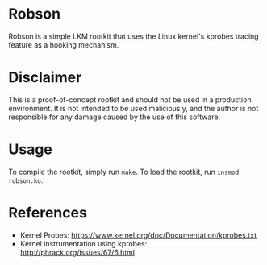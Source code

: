# Robson
Robson is a simple LKM rootkit that uses the Linux kernel's kprobes tracing feature as a hooking mechanism.

# Disclaimer
This is a proof-of-concept rootkit and should not be used in a production environment. It is not intended to be used maliciously, and the author is not responsible for any damage caused by the use of this software.

# Usage
To compile the rootkit, simply run `make`. To load the rootkit, run `insmod robson.ko`.

# References
- Kernel Probes: https://www.kernel.org/doc/Documentation/kprobes.txt
- Kernel instrumentation using kprobes: http://phrack.org/issues/67/6.html